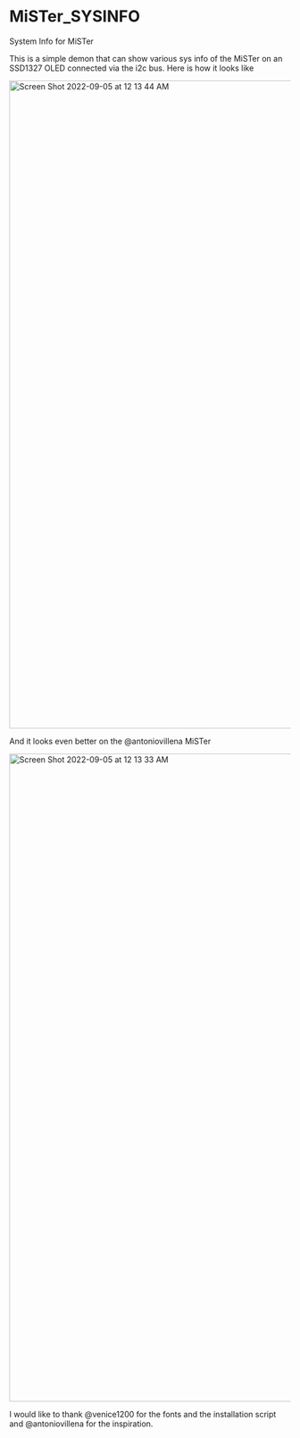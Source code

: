 # MiSTer_SYSINFO
System Info for MiSTer

This is a simple demon that can show various sys info of the MiSTer on an SSD1327 OLED connected via the i2c bus.
Here is how it looks like

<img width="1160" alt="Screen Shot 2022-09-05 at 12 13 44 AM" src="https://user-images.githubusercontent.com/1751211/188388651-beebe46e-f29a-439e-bc1e-79092cb1ccef.png">

And it looks even better on the @antoniovillena MiSTer

<img width="1160" alt="Screen Shot 2022-09-05 at 12 13 33 AM" src="https://user-images.githubusercontent.com/1751211/188388889-5e814692-ce23-41e2-85a4-bd5df66c2f85.png">

I would like to thank 
@venice1200 for the fonts and the installation script and @antoniovillena for the inspiration.
